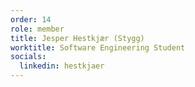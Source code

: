 ```yaml
---
order: 14
role: member
title: Jesper Hestkjær (Stygg)
worktitle: Software Engineering Student
socials:
  linkedin: hestkjaer
---
```

